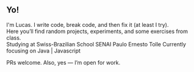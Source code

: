 ## Yo!
I'm Lucas. I write code, break code, and then fix it (at least I try).<br>
Here you’ll find random projects, experiments, and some exercises from class.<br>
Studying at Swiss-Brazilian School SENAI Paulo Ernesto Tolle
Currently focusing on Java | Javascript

PRs welcome. Also, yes — I’m open for work. 
